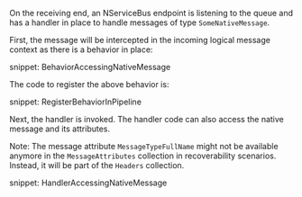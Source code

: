 On the receiving end, an NServiceBus endpoint is listening to the queue and has a handler in place to handle messages of type `SomeNativeMessage`.

First, the message will be intercepted in the incoming logical message context as there is a behavior in place:

snippet: BehaviorAccessingNativeMessage

The code to register the above behavior is:

snippet: RegisterBehaviorInPipeline

Next, the handler is invoked. The handler code can also access the native message and its attributes.

Note: The message attribute `MessageTypeFullName` might not be available anymore in the `MessageAttributes` collection in recoverability scenarios. Instead, it will be part of the `Headers` collection.

snippet: HandlerAccessingNativeMessage


